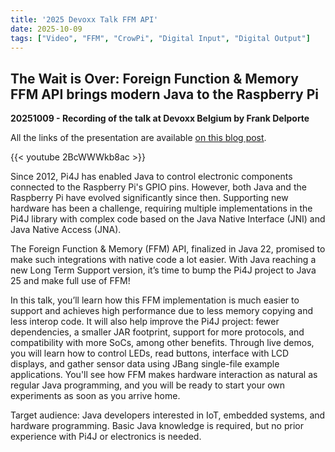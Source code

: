 ```yaml
---
title: '2025 Devoxx Talk FFM API'
date: 2025-10-09
tags: ["Video", "FFM", "CrowPi", "Digital Input", "Digital Output"]
---
```


## The Wait is Over: Foreign Function & Memory FFM API brings modern Java to the Raspberry Pi

**20251009 - Recording of the talk at Devoxx Belgium by Frank Delporte**

All the links of the presentation are available [on this blog post](https://webtechie.be/post/2025-10-08-devoxx-talk-ffmapi-on-raspberrypi/).

{{< youtube 2BcWWWkb8ac >}}

Since 2012, Pi4J has enabled Java to control electronic components connected to the Raspberry Pi's GPIO pins. However, both Java and the Raspberry Pi have evolved significantly since then. Supporting new hardware has been a challenge, requiring multiple implementations in the Pi4J library with complex code based on the Java Native Interface (JNI) and Java Native Access (JNA). 

The Foreign Function & Memory (FFM) API, finalized in Java 22, promised to make such integrations with native code a lot easier. With Java reaching a new Long Term Support version, it’s time to bump the Pi4J project to Java 25 and make full use of FFM! 

In this talk, you’ll learn how this FFM implementation is much easier to support and achieves high performance due to less memory copying and less interop code. It will also help improve the Pi4J project: fewer dependencies, a smaller JAR footprint, support for more protocols, and compatibility with more SoCs, among other benefits. Through live demos, you will learn how to control LEDs, read buttons, interface with LCD displays, and gather sensor data using JBang single-file example applications. You'll see how FFM makes hardware interaction as natural as regular Java programming, and you will be ready to start your own experiments as soon as you arrive home. 

Target audience: Java developers interested in IoT, embedded systems, and hardware programming. Basic Java knowledge is required, but no prior experience with Pi4J or electronics is needed.
